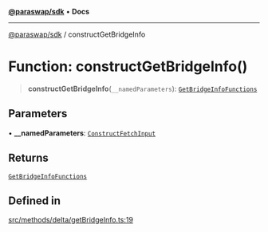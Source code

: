 [**@paraswap/sdk**](../README.md) • **Docs**

***

[@paraswap/sdk](../globals.md) / constructGetBridgeInfo

# Function: constructGetBridgeInfo()

> **constructGetBridgeInfo**(`__namedParameters`): [`GetBridgeInfoFunctions`](../type-aliases/GetBridgeInfoFunctions.md)

## Parameters

• **\_\_namedParameters**: [`ConstructFetchInput`](../interfaces/ConstructFetchInput.md)

## Returns

[`GetBridgeInfoFunctions`](../type-aliases/GetBridgeInfoFunctions.md)

## Defined in

[src/methods/delta/getBridgeInfo.ts:19](https://github.com/paraswap/paraswap-sdk/blob/master/src/methods/delta/getBridgeInfo.ts#L19)
